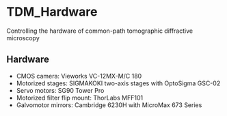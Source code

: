 # TDM_Hardware
Controlling the hardware of common-path tomographic diffractive microscopy

## Hardware
* CMOS camera: Vieworks VC-12MX-M/C 180
* Motorized stages: SIGMAKOKI two-axis stages with OptoSigma GSC-02
* Servo motors: SG90 Tower Pro
* Motorized filter flip mount: ThorLabs MFF101
* Galvomotor mirrors: Cambridge 6230H with MicroMax 673 Series 
